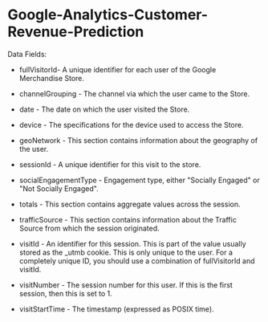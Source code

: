 # Google-Analytics-Customer-Revenue-Prediction

Data Fields:

* fullVisitorId- A unique identifier for each user of the Google Merchandise Store.

* channelGrouping - The channel via which the user came to the Store.

* date - The date on which the user visited the Store.

* device - The specifications for the device used to access the Store.

* geoNetwork - This section contains information about the geography of the user.

* sessionId - A unique identifier for this visit to the store.

* socialEngagementType - Engagement type, either "Socially Engaged" or "Not Socially Engaged".

* totals - This section contains aggregate values across the session.

* trafficSource - This section contains information about the Traffic Source from which the session originated.

* visitId - An identifier for this session. This is part of the value usually stored as the _utmb cookie. This is only unique to the user. For a completely unique ID, you should use a combination of fullVisitorId and visitId.

* visitNumber - The session number for this user. If this is the first session, then this is set to 1.

* visitStartTime - The timestamp (expressed as POSIX time).
